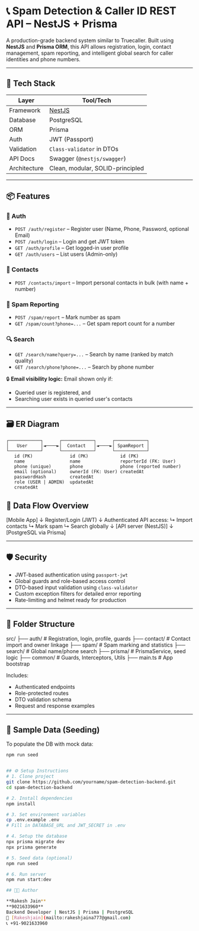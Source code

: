 # 📞 Spam Detection & Caller ID REST API – NestJS + Prisma

A production-grade backend system similar to Truecaller. Built using **NestJS** and **Prisma ORM**, this API allows registration, login, contact management, spam reporting, and intelligent global search for caller identities and phone numbers.

---

## 🚀 Tech Stack

| Layer         | Tool/Tech                       |
|---------------|---------------------------------|
| Framework     | [NestJS](https://nestjs.com/)   |
| Database      | PostgreSQL                      |
| ORM           | Prisma                          |
| Auth          | JWT (Passport)                  |
| Validation    | `Class-validator` in DTOs       |
| API Docs      | Swagger (`@nestjs/swagger`)     |
| Architecture  | Clean, modular, SOLID-principled|

---

## 📦 Features

### 👤 Auth
- `POST /auth/register` – Register user (Name, Phone, Password, optional Email)
- `POST /auth/login` – Login and get JWT token
- `GET /auth/profile` – Get logged-in user profile
- `GET /auth/users` – List users (Admin-only)

### 📇 Contacts
- `POST /contacts/import` – Import personal contacts in bulk (with name + number)

### 🚫 Spam Reporting
- `POST /spam/report` – Mark number as spam
- `GET /spam/count?phone=...` – Get spam report count for a number

### 🔍 Search
- `GET /search/name?query=...` – Search by name (ranked by match quality)
- `GET /search/phone?phone=...` – Search by phone number

🔒 **Email visibility logic:** Email shown only if:
- Queried user is registered, and
- Searching user exists in queried user's contacts

---

## 🗃️ ER Diagram

```plaintext
┌────────────┐      ┌────────────┐      ┌────────────┐
│   User     │◄────►│  Contact   │◄────►│ SpamReport │
└────────────┘      └────────────┘      └────────────┘
   id (PK)              id (PK)            id (PK)  
   name                 name               reporterId (FK: User)
   phone (unique)       phone              phone (reported number)
   email (optional)     ownerId (FK: User) createdAt
   passwordHash         createdAt          
   role (USER | ADMIN)  updatedAt          
   createdAt
```                       

## 🔁 Data Flow Overview

[Mobile App]
     ↓
Register/Login (JWT)
     ↓
Authenticated API access:
  ↳ Import contacts
  ↳ Mark spam
  ↳ Search globally
     ↓
[API server (NestJS)]
     ↓
[PostgreSQL via Prisma]


---

## 🛡️ Security

- JWT-based authentication using `passport-jwt`
- Global guards and role-based access control
- DTO-based input validation using `class-validator`
- Custom exception filters for detailed error reporting
- Rate-limiting and helmet ready for production

---

## 📂 Folder Structure

src/
├── auth/         # Registration, login, profile, guards
├── contact/      # Contact import and owner linkage
├── spam/         # Spam marking and statistics
├── search/       # Global name/phone search
├── prisma/       # PrismaService, seed logic
├── common/       # Guards, Interceptors, Utils
├── main.ts       # App bootstrap


Includes:

- Authenticated endpoints
- Role-protected routes
- DTO validation schema
- Request and response examples

---

## 🧪 Sample Data (Seeding)

To populate the DB with mock data:

```bash
npm run seed


## ⚙️ Setup Instructions
# 1. Clone project
git clone https://github.com/yourname/spam-detection-backend.git
cd spam-detection-backend

# 2. Install dependencies
npm install

# 3. Set environment variables
cp .env.example .env
# Fill in DATABASE_URL and JWT_SECRET in .env

# 4. Setup the database
npx prisma migrate dev
npx prisma generate

# 5. Seed data (optional)
npm run seed

# 6. Run server
npm run start:dev

## 👨‍💻 Author

**Rakesh Jain**
**9021633960**
Backend Developer | NestJS | Prisma | PostgreSQL  
📧 [Rakeshjain](mailto:rakeshjaina777@gmail.com)  
📞 +91-9021633960  

